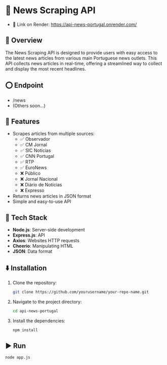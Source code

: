 # :newspaper: News Scraping API

- :link: Link on Render: https://api-news-portugal.onrender.com/


## 🔎 Overview

The News Scraping API is designed to provide users with easy access to the latest news articles from various main Portuguese news outlets. This API collects news articles in real-time, offering a streamlined way to collect and display the most recent headlines.


## ⭕ Endpoint

  - /news
  - (Others soon...)


## :star2: Features

- Scrapes articles from multiple sources:
  - ✅ Observador
  - ✅ CM Jornal
  - ✅ SIC Notícias
  - ✅ CNN Portugal
  - ✅ RTP
  - ✅ EuroNews
  - ❌ Público
  - ❌ Jornal Nacional
  - ❌ Diário de Notícias
  - ❌ Expresso
- Returns news articles in JSON format
- Simple and easy-to-use API


## 🔧 Tech Stack

- **Node.js**: Server-side development
- **Express.js**: API
- **Axios**: Websites HTTP requests
- **Cheerio**: Manipulating HTML
- **JSON**: Data format


## ⬇️ Installation

1. Clone the repository:
   ```bash
   git clone https://github.com/yourusername/your-repo-name.git

2. Navigate to the project directory:
   ```bash
   cd api-news-portugal

3. Install the dependencies:
   ```bash
   npm install


## ▶️ Run

   ```bash
   node app.js
